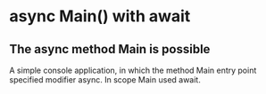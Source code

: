 # async Main() with await

## The async method Main is possible

A simple console application, in which the method Main entry point specified modifier async. In scope Main used await.
